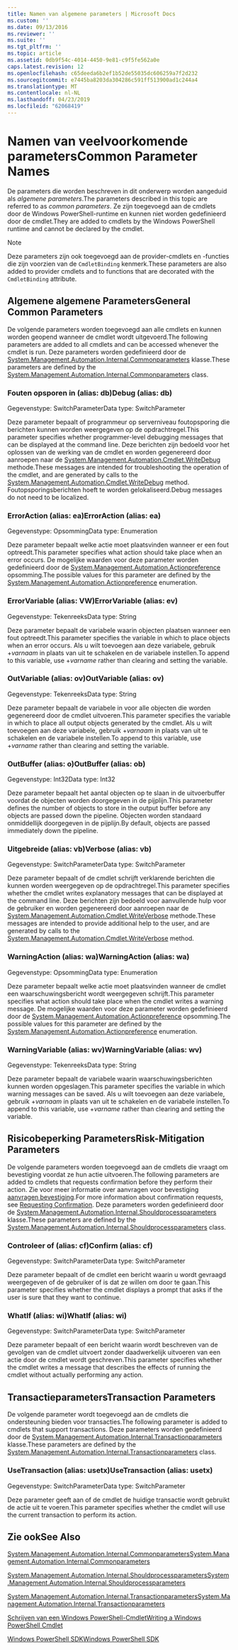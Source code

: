 ```yaml
---
title: Namen van algemene parameters | Microsoft Docs
ms.custom: ''
ms.date: 09/13/2016
ms.reviewer: ''
ms.suite: ''
ms.tgt_pltfrm: ''
ms.topic: article
ms.assetid: 0db9f54c-4014-4450-9e81-c9f5fe562a0e
caps.latest.revision: 12
ms.openlocfilehash: c65deeda6b2ef1b52de55035dc606259a7f2d232
ms.sourcegitcommit: e7445ba8203da304286c591ff513900ad1c244a4
ms.translationtype: MT
ms.contentlocale: nl-NL
ms.lasthandoff: 04/23/2019
ms.locfileid: "62068419"
---
```

# <a name="common-parameter-names"></a><span data-ttu-id="4bb09-102">Namen van veelvoorkomende parameters</span><span class="sxs-lookup"><span data-stu-id="4bb09-102">Common Parameter Names</span></span>

<span data-ttu-id="4bb09-103">De parameters die worden beschreven in dit onderwerp worden aangeduid als *algemene parameters*.</span><span class="sxs-lookup"><span data-stu-id="4bb09-103">The parameters described in this topic are referred to as *common parameters*.</span></span> <span data-ttu-id="4bb09-104">Ze zijn toegevoegd aan de cmdlets door de Windows PowerShell-runtime en kunnen niet worden gedefinieerd door de cmdlet.</span><span class="sxs-lookup"><span data-stu-id="4bb09-104">They are added to cmdlets by the Windows PowerShell runtime and cannot be declared by the cmdlet.</span></span>

> [!NOTE]
> <span data-ttu-id="4bb09-105">Deze parameters zijn ook toegevoegd aan de provider-cmdlets en -functies die zijn voorzien van de `CmdletBinding` kenmerk.</span><span class="sxs-lookup"><span data-stu-id="4bb09-105">These parameters are also added to provider cmdlets and to functions that are decorated with the `CmdletBinding` attribute.</span></span>

## <a name="general-common-parameters"></a><span data-ttu-id="4bb09-106">Algemene algemene Parameters</span><span class="sxs-lookup"><span data-stu-id="4bb09-106">General Common Parameters</span></span>

<span data-ttu-id="4bb09-107">De volgende parameters worden toegevoegd aan alle cmdlets en kunnen worden geopend wanneer de cmdlet wordt uitgevoerd.</span><span class="sxs-lookup"><span data-stu-id="4bb09-107">The following parameters are added to all cmdlets and can be accessed whenever the cmdlet is run.</span></span> <span data-ttu-id="4bb09-108">Deze parameters worden gedefinieerd door de [System.Management.Automation.Internal.Commonparameters](/dotnet/api/System.Management.Automation.Internal.CommonParameters) klasse.</span><span class="sxs-lookup"><span data-stu-id="4bb09-108">These parameters are defined by the [System.Management.Automation.Internal.Commonparameters](/dotnet/api/System.Management.Automation.Internal.CommonParameters) class.</span></span>

### <a name="debug-alias-db"></a><span data-ttu-id="4bb09-109">Fouten opsporen in (alias: db)</span><span class="sxs-lookup"><span data-stu-id="4bb09-109">Debug (alias: db)</span></span>

<span data-ttu-id="4bb09-110">Gegevenstype: SwitchParameter</span><span class="sxs-lookup"><span data-stu-id="4bb09-110">Data type: SwitchParameter</span></span>

<span data-ttu-id="4bb09-111">Deze parameter bepaalt of programmeur op serverniveau foutopsporing die berichten kunnen worden weergegeven op de opdrachtregel.</span><span class="sxs-lookup"><span data-stu-id="4bb09-111">This parameter specifies whether programmer-level debugging messages that can be displayed at the command line.</span></span> <span data-ttu-id="4bb09-112">Deze berichten zijn bedoeld voor het oplossen van de werking van de cmdlet en worden gegenereerd door aanroepen naar de [System.Management.Automation.Cmdlet.WriteDebug](/dotnet/api/System.Management.Automation.Cmdlet.WriteDebug) methode.</span><span class="sxs-lookup"><span data-stu-id="4bb09-112">These messages are intended for troubleshooting the operation of the cmdlet, and are generated by calls to the [System.Management.Automation.Cmdlet.WriteDebug](/dotnet/api/System.Management.Automation.Cmdlet.WriteDebug) method.</span></span> <span data-ttu-id="4bb09-113">Foutopsporingsberichten hoeft te worden gelokaliseerd.</span><span class="sxs-lookup"><span data-stu-id="4bb09-113">Debug messages do not need to be localized.</span></span>

### <a name="erroraction-alias-ea"></a><span data-ttu-id="4bb09-114">ErrorAction (alias: ea)</span><span class="sxs-lookup"><span data-stu-id="4bb09-114">ErrorAction (alias: ea)</span></span>

<span data-ttu-id="4bb09-115">Gegevenstype: Opsomming</span><span class="sxs-lookup"><span data-stu-id="4bb09-115">Data type: Enumeration</span></span>

<span data-ttu-id="4bb09-116">Deze parameter bepaalt welke actie moet plaatsvinden wanneer er een fout optreedt.</span><span class="sxs-lookup"><span data-stu-id="4bb09-116">This parameter specifies what action should take place when an error occurs.</span></span> <span data-ttu-id="4bb09-117">De mogelijke waarden voor deze parameter worden gedefinieerd door de [System.Management.Automation.Actionpreference](/dotnet/api/System.Management.Automation.ActionPreference) opsomming.</span><span class="sxs-lookup"><span data-stu-id="4bb09-117">The possible values for this parameter are defined by the [System.Management.Automation.Actionpreference](/dotnet/api/System.Management.Automation.ActionPreference) enumeration.</span></span>

### <a name="errorvariable-alias-ev"></a><span data-ttu-id="4bb09-118">ErrorVariable (alias: VW)</span><span class="sxs-lookup"><span data-stu-id="4bb09-118">ErrorVariable (alias: ev)</span></span>

<span data-ttu-id="4bb09-119">Gegevenstype: Tekenreeks</span><span class="sxs-lookup"><span data-stu-id="4bb09-119">Data type: String</span></span>

<span data-ttu-id="4bb09-120">Deze parameter bepaalt de variabele waarin objecten plaatsen wanneer een fout optreedt.</span><span class="sxs-lookup"><span data-stu-id="4bb09-120">This parameter specifies the variable in which to place objects when an error occurs.</span></span> <span data-ttu-id="4bb09-121">Als u wilt toevoegen aan deze variabele, gebruik +*varnaam* in plaats van uit te schakelen en de variabele instellen.</span><span class="sxs-lookup"><span data-stu-id="4bb09-121">To append to this variable, use +*varname* rather than clearing and setting the variable.</span></span>

### <a name="outvariable-alias-ov"></a><span data-ttu-id="4bb09-122">OutVariable (alias: ov)</span><span class="sxs-lookup"><span data-stu-id="4bb09-122">OutVariable (alias: ov)</span></span>

<span data-ttu-id="4bb09-123">Gegevenstype: Tekenreeks</span><span class="sxs-lookup"><span data-stu-id="4bb09-123">Data type: String</span></span>

<span data-ttu-id="4bb09-124">Deze parameter bepaalt de variabele in voor alle objecten die worden gegenereerd door de cmdlet uitvoeren.</span><span class="sxs-lookup"><span data-stu-id="4bb09-124">This parameter specifies the variable in which to place all output objects generated by the cmdlet.</span></span> <span data-ttu-id="4bb09-125">Als u wilt toevoegen aan deze variabele, gebruik +*varnaam* in plaats van uit te schakelen en de variabele instellen.</span><span class="sxs-lookup"><span data-stu-id="4bb09-125">To append to this variable, use +*varname* rather than clearing and setting the variable.</span></span>

### <a name="outbuffer-alias-ob"></a><span data-ttu-id="4bb09-126">OutBuffer (alias: o)</span><span class="sxs-lookup"><span data-stu-id="4bb09-126">OutBuffer (alias: ob)</span></span>

<span data-ttu-id="4bb09-127">Gegevenstype: Int32</span><span class="sxs-lookup"><span data-stu-id="4bb09-127">Data type: Int32</span></span>

<span data-ttu-id="4bb09-128">Deze parameter bepaalt het aantal objecten op te slaan in de uitvoerbuffer voordat de objecten worden doorgegeven in de pijplijn.</span><span class="sxs-lookup"><span data-stu-id="4bb09-128">This parameter defines the number of objects to store in the output buffer before any objects are passed down the pipeline.</span></span> <span data-ttu-id="4bb09-129">Objecten worden standaard onmiddellijk doorgegeven in de pijplijn.</span><span class="sxs-lookup"><span data-stu-id="4bb09-129">By default, objects are passed immediately down the pipeline.</span></span>

### <a name="verbose-alias-vb"></a><span data-ttu-id="4bb09-130">Uitgebreide (alias: vb)</span><span class="sxs-lookup"><span data-stu-id="4bb09-130">Verbose (alias: vb)</span></span>

<span data-ttu-id="4bb09-131">Gegevenstype: SwitchParameter</span><span class="sxs-lookup"><span data-stu-id="4bb09-131">Data type: SwitchParameter</span></span>

<span data-ttu-id="4bb09-132">Deze parameter bepaalt of de cmdlet schrijft verklarende berichten die kunnen worden weergegeven op de opdrachtregel.</span><span class="sxs-lookup"><span data-stu-id="4bb09-132">This parameter specifies whether the cmdlet writes explanatory messages that can be displayed at the command line.</span></span> <span data-ttu-id="4bb09-133">Deze berichten zijn bedoeld voor aanvullende hulp voor de gebruiker en worden gegenereerd door aanroepen naar de [System.Management.Automation.Cmdlet.WriteVerbose](/dotnet/api/System.Management.Automation.Cmdlet.WriteVerbose) methode.</span><span class="sxs-lookup"><span data-stu-id="4bb09-133">These messages are intended to provide additional help to the user, and are generated by calls to the [System.Management.Automation.Cmdlet.WriteVerbose](/dotnet/api/System.Management.Automation.Cmdlet.WriteVerbose) method.</span></span>

### <a name="warningaction-alias-wa"></a><span data-ttu-id="4bb09-134">WarningAction (alias: wa)</span><span class="sxs-lookup"><span data-stu-id="4bb09-134">WarningAction (alias: wa)</span></span>

<span data-ttu-id="4bb09-135">Gegevenstype: Opsomming</span><span class="sxs-lookup"><span data-stu-id="4bb09-135">Data type: Enumeration</span></span>

<span data-ttu-id="4bb09-136">Deze parameter bepaalt welke actie moet plaatsvinden wanneer de cmdlet een waarschuwingsbericht wordt weergegeven schrijft.</span><span class="sxs-lookup"><span data-stu-id="4bb09-136">This parameter specifies what action should take place when the cmdlet writes a warning message.</span></span> <span data-ttu-id="4bb09-137">De mogelijke waarden voor deze parameter worden gedefinieerd door de [System.Management.Automation.Actionpreference](/dotnet/api/System.Management.Automation.ActionPreference) opsomming.</span><span class="sxs-lookup"><span data-stu-id="4bb09-137">The possible values for this parameter are defined by the [System.Management.Automation.Actionpreference](/dotnet/api/System.Management.Automation.ActionPreference) enumeration.</span></span>

### <a name="warningvariable-alias-wv"></a><span data-ttu-id="4bb09-138">WarningVariable (alias: wv)</span><span class="sxs-lookup"><span data-stu-id="4bb09-138">WarningVariable (alias: wv)</span></span>

<span data-ttu-id="4bb09-139">Gegevenstype: Tekenreeks</span><span class="sxs-lookup"><span data-stu-id="4bb09-139">Data type: String</span></span>

<span data-ttu-id="4bb09-140">Deze parameter bepaalt de variabele waarin waarschuwingsberichten kunnen worden opgeslagen.</span><span class="sxs-lookup"><span data-stu-id="4bb09-140">This parameter specifies the variable in which warning messages can be saved.</span></span> <span data-ttu-id="4bb09-141">Als u wilt toevoegen aan deze variabele, gebruik +*varnaam* in plaats van uit te schakelen en de variabele instellen.</span><span class="sxs-lookup"><span data-stu-id="4bb09-141">To append to this variable, use +*varname* rather than clearing and setting the variable.</span></span>

## <a name="risk-mitigation-parameters"></a><span data-ttu-id="4bb09-142">Risicobeperking Parameters</span><span class="sxs-lookup"><span data-stu-id="4bb09-142">Risk-Mitigation Parameters</span></span>

<span data-ttu-id="4bb09-143">De volgende parameters worden toegevoegd aan de cmdlets die vraagt om bevestiging voordat ze hun actie uitvoeren.</span><span class="sxs-lookup"><span data-stu-id="4bb09-143">The following parameters are added to cmdlets that requests confirmation before they perform their action.</span></span> <span data-ttu-id="4bb09-144">Zie voor meer informatie over aanvragen voor bevestiging [aanvragen bevestiging](./requesting-confirmation-from-cmdlets.md).</span><span class="sxs-lookup"><span data-stu-id="4bb09-144">For more information about confirmation requests, see [Requesting Confirmation](./requesting-confirmation-from-cmdlets.md).</span></span> <span data-ttu-id="4bb09-145">Deze parameters worden gedefinieerd door de [System.Management.Automation.Internal.Shouldprocessparameters](/dotnet/api/System.Management.Automation.Internal.ShouldProcessParameters) klasse.</span><span class="sxs-lookup"><span data-stu-id="4bb09-145">These parameters are defined by the [System.Management.Automation.Internal.Shouldprocessparameters](/dotnet/api/System.Management.Automation.Internal.ShouldProcessParameters) class.</span></span>

### <a name="confirm-alias-cf"></a><span data-ttu-id="4bb09-146">Controleer of (alias: cf)</span><span class="sxs-lookup"><span data-stu-id="4bb09-146">Confirm (alias: cf)</span></span>

<span data-ttu-id="4bb09-147">Gegevenstype: SwitchParameter</span><span class="sxs-lookup"><span data-stu-id="4bb09-147">Data type: SwitchParameter</span></span>

<span data-ttu-id="4bb09-148">Deze parameter bepaalt of de cmdlet een bericht waarin u wordt gevraagd weergegeven of de gebruiker of is dat ze willen om door te gaan.</span><span class="sxs-lookup"><span data-stu-id="4bb09-148">This parameter specifies whether the cmdlet displays a prompt that asks if the user is sure that they want to continue.</span></span>

### <a name="whatif-alias-wi"></a><span data-ttu-id="4bb09-149">WhatIf (alias: wi)</span><span class="sxs-lookup"><span data-stu-id="4bb09-149">WhatIf (alias: wi)</span></span>

<span data-ttu-id="4bb09-150">Gegevenstype: SwitchParameter</span><span class="sxs-lookup"><span data-stu-id="4bb09-150">Data type: SwitchParameter</span></span>

<span data-ttu-id="4bb09-151">Deze parameter bepaalt of een bericht waarin wordt beschreven van de gevolgen van de cmdlet uitvoert zonder daadwerkelijk uitvoeren van een actie door de cmdlet wordt geschreven.</span><span class="sxs-lookup"><span data-stu-id="4bb09-151">This parameter specifies whether the cmdlet writes a message that describes the effects of running the cmdlet without actually performing any action.</span></span>

## <a name="transaction-parameters"></a><span data-ttu-id="4bb09-152">Transactieparameters</span><span class="sxs-lookup"><span data-stu-id="4bb09-152">Transaction Parameters</span></span>

<span data-ttu-id="4bb09-153">De volgende parameter wordt toegevoegd aan de cmdlets die ondersteuning bieden voor transacties.</span><span class="sxs-lookup"><span data-stu-id="4bb09-153">The following parameter is added to cmdlets that support transactions.</span></span> <span data-ttu-id="4bb09-154">Deze parameters worden gedefinieerd door de [System.Management.Automation.Internal.Transactionparameters](/dotnet/api/System.Management.Automation.Internal.TransactionParameters) klasse.</span><span class="sxs-lookup"><span data-stu-id="4bb09-154">These parameters are defined by the [System.Management.Automation.Internal.Transactionparameters](/dotnet/api/System.Management.Automation.Internal.TransactionParameters) class.</span></span>

### <a name="usetransaction-alias-usetx"></a><span data-ttu-id="4bb09-155">UseTransaction (alias: usetx)</span><span class="sxs-lookup"><span data-stu-id="4bb09-155">UseTransaction (alias: usetx)</span></span>

<span data-ttu-id="4bb09-156">Gegevenstype: SwitchParameter</span><span class="sxs-lookup"><span data-stu-id="4bb09-156">Data type: SwitchParameter</span></span>

<span data-ttu-id="4bb09-157">Deze parameter geeft aan of de cmdlet de huidige transactie wordt gebruikt de actie uit te voeren.</span><span class="sxs-lookup"><span data-stu-id="4bb09-157">This parameter specifies whether the cmdlet will use the current transaction to perform its action.</span></span>

## <a name="see-also"></a><span data-ttu-id="4bb09-158">Zie ook</span><span class="sxs-lookup"><span data-stu-id="4bb09-158">See Also</span></span>

[<span data-ttu-id="4bb09-159">System.Management.Automation.Internal.Commonparameters</span><span class="sxs-lookup"><span data-stu-id="4bb09-159">System.Management.Automation.Internal.Commonparameters</span></span>](/dotnet/api/System.Management.Automation.Internal.CommonParameters)

[<span data-ttu-id="4bb09-160">System.Management.Automation.Internal.Shouldprocessparameters</span><span class="sxs-lookup"><span data-stu-id="4bb09-160">System.Management.Automation.Internal.Shouldprocessparameters</span></span>](/dotnet/api/System.Management.Automation.Internal.ShouldProcessParameters)

[<span data-ttu-id="4bb09-161">System.Management.Automation.Internal.Transactionparameters</span><span class="sxs-lookup"><span data-stu-id="4bb09-161">System.Management.Automation.Internal.Transactionparameters</span></span>](/dotnet/api/System.Management.Automation.Internal.TransactionParameters)

[<span data-ttu-id="4bb09-162">Schrijven van een Windows PowerShell-Cmdlet</span><span class="sxs-lookup"><span data-stu-id="4bb09-162">Writing a Windows PowerShell Cmdlet</span></span>](./writing-a-windows-powershell-cmdlet.md)

[<span data-ttu-id="4bb09-163">Windows PowerShell SDK</span><span class="sxs-lookup"><span data-stu-id="4bb09-163">Windows PowerShell SDK</span></span>](../windows-powershell-reference.md)
